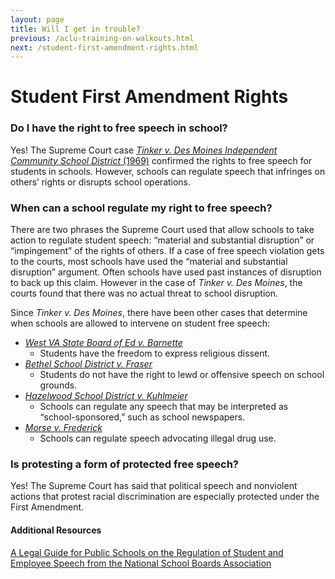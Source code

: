 ```yaml
---
layout: page
title: Will I get in trouble?
previous: /aclu-training-on-walkouts.html
next: /student-first-amendment-rights.html
---
```


Student First Amendment Rights
======================

### Do I have the right to free speech in school?
Yes! The Supreme Court case [*Tinker v. Des Moines Independent Community School District* (1969)](https://www.oyez.org/cases/1968/21) confirmed the rights to free speech for students in schools. However, schools can regulate speech that infringes on others’ rights or disrupts school operations.

### When can a school regulate my right to free speech?
There are two phrases the Supreme Court used that allow schools to take action to regulate student speech: “material and substantial disruption” or “impingement” of the rights of others. If a case of free speech violation gets to the courts, most schools have used the “material and substantial disruption” argument. Often schools have used past instances of disruption to back up this claim. However in the case of *Tinker v. Des Moines*, the courts found that there was no actual threat to school disruption.

Since *Tinker v. Des Moines*, there have been other cases that determine when schools are allowed to intervene on student free speech:
- [*West VA State Board of Ed v. Barnette*](https://www.oyez.org/cases/1940-1955/319us624)
  - Students have the freedom to express religious dissent.
- [*Bethel School District v. Fraser*](https://www.oyez.org/cases/1985/84-1667)
  - Students do not have the right to lewd or offensive speech on school grounds.
- [*Hazelwood School District v. Kuhlmeier*](https://www.oyez.org/cases/1987/86-836)
  - Schools can regulate any speech that may be interpreted as “school-sponsored,” such as school newspapers.
- [*Morse v. Frederick*](https://www.oyez.org/cases/2006/06-278)
  - Schools can regulate speech advocating illegal drug use.
  
### Is protesting a form of protected free speech?
Yes! The Supreme Court has said that political speech and nonviolent actions that protest racial discrimination are especially protected under the First Amendment.


#### Additional Resources
[A Legal Guide for Public Schools on the Regulation of Student and Employee Speech from the National School Boards Association](https://cdn-files.nsba.org/s3fs-public/reports/First_Amendment_Guide-2018.pdf?KgOvuu2Dp8KvWkiwF_I9hHhv4wsUROez)

